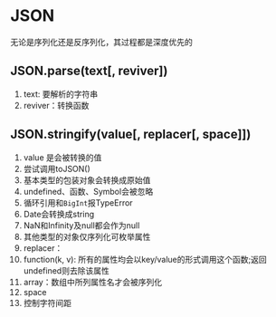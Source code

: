 # JSON
无论是序列化还是反序列化，其过程都是深度优先的
## JSON.parse(text[, reviver])
1. text: 要解析的字符串
2. reviver：转换函数

## JSON.stringify(value[, replacer[, space]])
1. value 是会被转换的值
  1. 尝试调用toJSON()
  2. 基本类型的包装对象会转换成原始值
  3. undefined、函数、Symbol会被忽略
  4. 循环引用和`BigInt`报TypeError
  5. Date会转换成string
  6. NaN和Infinity及null都会作为null
  7. 其他类型的对象仅序列化可枚举属性
2. replacer：
  1. function(k, v): 所有的属性均会以key/value的形式调用这个函数;返回undefined则去除该属性
  2. array：数组中所列属性名才会被序列化
3. space
  1. 控制字符间距